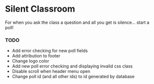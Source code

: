 # Silent Classroom

For when you ask the class a question and all you get is silence... start a poll!

### TODO

- Add error checking for new poll fields
- Add attribution to footer
- Change logo color
- Add new poll error checking and displaying invalid css class
- Disable scroll when header menu open
- Change poll id (and all other ids) to id generated by database
